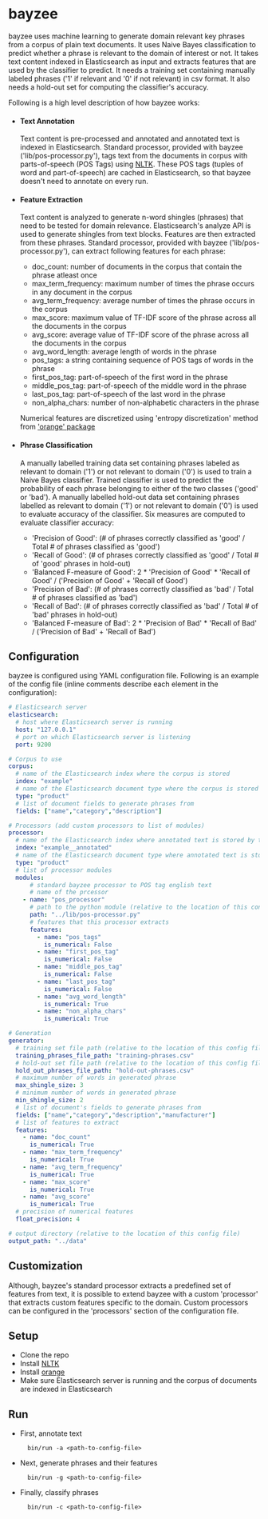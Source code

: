 bayzee
======
bayzee uses machine learning to generate domain relevant key phrases from a corpus of plain text documents.
It uses Naive Bayes classification to predict whether a phrase is relevant to the domain of interest or not.
It takes text content indexed in Elasticsearch as input and extracts features that are used by the classifier to predict.
It needs a training set containing manually labeled phrases ('1' if relevant and '0' if not relevant) in csv format.
It also needs a hold-out set for computing the classifier's accuracy.

Following is a high level description of how bayzee works:

* #### Text Annotation
  Text content is pre-processed and annotated and annotated text is indexed in Elasticsearch.
  Standard processor, provided with bayzee ('lib/pos-processor.py'), tags text from the documents in corpus with parts-of-speech (POS Tags) using [NLTK](http://www.nltk.org).
  These POS tags (tuples of word and part-of-speech) are cached in Elasticsearch, so that bayzee doesn't need to annotate on every run.

* #### Feature Extraction
  Text content is analyzed to generate n-word shingles (phrases) that need to be tested for domain relevance.
  Elasticsearch's analyze API is used to generate shingles from text blocks.
  Features are then extracted from these phrases.
  Standard processor, provided with bayzee ('lib/pos-processor.py'), can extract following features for each phrase:
  
  * doc_count: number of documents in the corpus that contain the phrase atleast once
  * max_term_frequency: maximum number of times the phrase occurs in any document in the corpus
  * avg_term_frequency: average number of times the phrase occurs in the corpus
  * max_score: maximum value of TF-IDF score of the phrase across all the documents in the corpus
  * avg_score: average value of TF-IDF score of the phrase across all the documents in the corpus
  * avg_word_length: average length of words in the phrase
  * pos_tags: a string containing sequence of POS tags of words in the phrase
  * first_pos_tag: part-of-speech of the first word in the phrase
  * middle_pos_tag: part-of-speech of the middle word in the phrase
  * last_pos_tag: part-of-speech of the last word in the phrase
  * non_alpha_chars: number of non-alphabetic characters in the phrase
  
  Numerical features are discretized using 'entropy discretization' method from ['orange' package](http://orange.biolab.si)

* #### Phrase Classification
  A manually labelled training data set containing phrases labeled as relevant to domain ('1') or not relevant to domain ('0') is used to train a Naive Bayes classifier.
  Trained classifier is used to predict the probability of each phrase belonging to either of the two classes ('good' or 'bad').
  A manually labelled hold-out data set containing phrases labelled as relevant to domain ('1') or not relevant to domain ('0') is used to evaluate accuracy of the classifier.
  Six measures are computed to evaluate classifier accuracy:
  
  * 'Precision of Good': (# of phrases correctly classified as 'good' / Total # of phrases classified as 'good')
  * 'Recall of Good': (# of phrases correctly classified as 'good' / Total # of 'good' phrases in hold-out)
  * 'Balanced F-measure of Good': 2 * 'Precision of Good' * 'Recall of Good' / ('Precision of Good' + 'Recall of Good')
  * 'Precision of Bad': (# of phrases correctly classified as 'bad' / Total # of phrases classified as 'bad')
  * 'Recall of Bad': (# of phrases correctly classified as 'bad' / Total # of 'bad' phrases in hold-out)
  * 'Balanced F-measure of Bad': 2 * 'Precision of Bad' * 'Recall of Bad' / ('Precision of Bad' + 'Recall of Bad')

## Configuration
  bayzee is configured using YAML configuration file. Following is an example of the config file (inline comments describe each element in the configuration):
  
  ```yaml
  # Elasticsearch server
  elasticsearch: 
    # host where Elasticsearch server is running
    host: "127.0.0.1"
    # port on which Elasticsearch server is listening
    port: 9200

  # Corpus to use
  corpus:
    # name of the Elasticsearch index where the corpus is stored
    index: "example"
    # name of the Elasticsearch document type where the corpus is stored
    type: "product"
    # list of document fields to generate phrases from
    fields: ["name","category","description"]

  # Processors (add custom processors to list of modules)
  processor:
    # name of the Elasticsearch index where annotated text is stored by the processors
    index: "example__annotated"
    # name of the Elasticsearch document type where annotated text is stored by the processors
    type: "product"
    # list of processor modules
    modules:
        # standard bayzee processor to POS tag english text
        # name of the prcessor
      - name: "pos_processor"
        # path to the python module (relative to the location of this config file)
        path: "../lib/pos-processor.py"
        # features that this processor extracts
        features:
          - name: "pos_tags"
            is_numerical: False
          - name: "first_pos_tag"
            is_numerical: False
          - name: "middle_pos_tag"
            is_numerical: False
          - name: "last_pos_tag"
            is_numerical: False
          - name: "avg_word_length"
            is_numerical: True
          - name: "non_alpha_chars"
            is_numerical: True

  # Generation
  generator:
    # training set file path (relative to the location of this config file)
    training_phrases_file_path: "training-phrases.csv"
    # hold-out set file path (relative to the location of this config file)
    hold_out_phrases_file_path: "hold-out-phrases.csv"
    # maximum number of words in generated phrase
    max_shingle_size: 3
    # minimum number of words in generated phrase
    min_shingle_size: 2
    # list of document's fields to generate phrases from
    fields: ["name","category","description","manufacturer"]
    # list of features to extract
    features:
      - name: "doc_count"
        is_numerical: True
      - name: "max_term_frequency"
        is_numerical: True
      - name: "avg_term_frequency"
        is_numerical: True
      - name: "max_score"
        is_numerical: True
      - name: "avg_score"
        is_numerical: True
    # precision of numerical features
    float_precision: 4

  # output directory (relative to the location of this config file)
  output_path: "../data"
  ```

## Customization
Although, bayzee's standard processor extracts a predefined set of features from text, it is possible to extend bayzee with a custom 'processor' that extracts custom features specific to the domain. Custom processors can be configured in the 'processors' section of the configuration file.

## Setup

* Clone the repo
* Install [NLTK](http://www.nltk.org/install.html)
* Install [orange](http://orange.biolab.si/download)
* Make sure Elasticsearch server is running and the corpus of documents are indexed in Elasticsearch

## Run

* First, annotate text

        bin/run -a <path-to-config-file>

* Next, generate phrases and their features

        bin/run -g <path-to-config-file>

* Finally, classify phrases

        bin/run -c <path-to-config-file>
